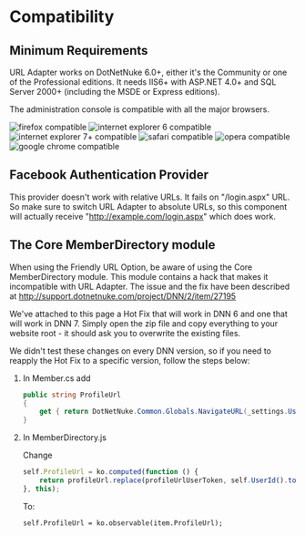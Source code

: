 # Compatibility

## Minimum Requirements

URL Adapter works on DotNetNuke 6.0+, either it's the Community or one of the Professional editions. It needs IIS6+ with ASP.NET 4.0+ and SQL Server 2000+ (including the MSDE or Express editions).

The administration console is compatible with all the major browsers.

![firefox compatible](http://www.dnnsharp.com/Portals/0/img/icon_firefox24.png)
![internet explorer 6 compatible](http://www.dnnsharp.com/Portals/0/img/icon_ie624.png)
![internet explorer 7+ compatible](http://www.dnnsharp.com/portals/0/img/icon_IE724.png)
![safari compatible](http://www.dnnsharp.com/portals/0/img/icon_safari24.png)
![opera compatible](http://www.dnnsharp.com/portals/0/img/icon_opera24.png)
![google chrome compatible](http://www.dnnsharp.com/portals/0/img/icon_chrome24.png)

## Facebook Authentication Provider

This provider doesn't work with relative URLs. It fails on "/login.aspx" URL. So make sure to switch URL Adapter to absolute URLs, so this component will actually receive "http://example.com/login.aspx" which does work.

## The Core MemberDirectory module

When using the Friendly URL Option, be aware of using the Core MemberDirectory module. This module contains a hack that makes it incompatible with URL Adapter. The issue and the fix have been described at http://support.dotnetnuke.com/project/DNN/2/item/27195

We've attached to this page a Hot Fix that will work in DNN 6 and one that will work in DNN 7. Simply open the zip file and copy everything to your website root - it should ask you to overwrite the existing files.

We didn't test these changes on every DNN version, so if you need to reapply the Hot Fix to a specific version, follow the steps below:

1. In Member.cs add
    ```cs
    public string ProfileUrl
    {
        get { return DotNetNuke.Common.Globals.NavigateURL(_settings.UserTabId, "", "userId=" + _user.UserID); }
    }
    ```

2. In MemberDirectory.js
    
    Change
    ```js
    self.ProfileUrl = ko.computed(function () {
        return profileUrl.replace(profileUrlUserToken, self.UserId().toString());
    }, this);
    ```
    To:
    ```
    self.ProfileUrl = ko.observable(item.ProfileUrl);
    ```
